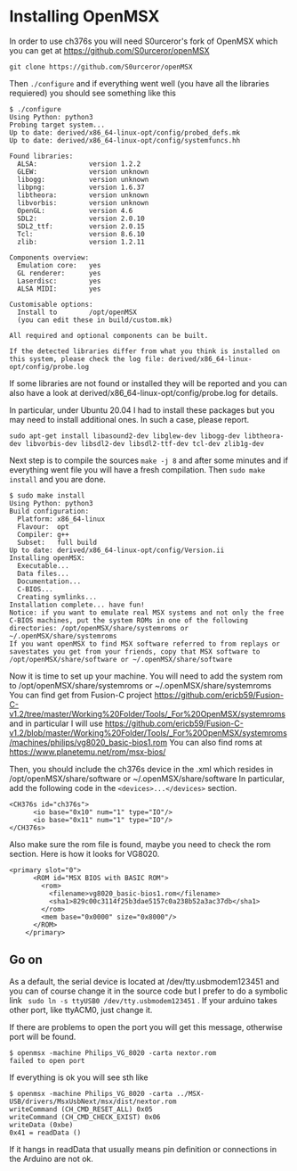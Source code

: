 # Installing OpenMSX
In order to use ch376s you will need S0urceror's fork of OpenMSX which you can get at https://github.com/S0urceror/openMSX
```
git clone https://github.com/S0urceror/openMSX
```
Then ```./configure```
and if everything went well (you have all the libraries requiered) you should see something like this

```
$ ./configure 
Using Python: python3
Probing target system...
Up to date: derived/x86_64-linux-opt/config/probed_defs.mk
Up to date: derived/x86_64-linux-opt/config/systemfuncs.hh

Found libraries:
  ALSA:             version 1.2.2
  GLEW:             version unknown
  libogg:           version unknown
  libpng:           version 1.6.37
  libtheora:        version unknown
  libvorbis:        version unknown
  OpenGL:           version 4.6
  SDL2:             version 2.0.10
  SDL2_ttf:         version 2.0.15
  Tcl:              version 8.6.10
  zlib:             version 1.2.11

Components overview:
  Emulation core:   yes
  GL renderer:      yes
  Laserdisc:        yes
  ALSA MIDI:        yes

Customisable options:
  Install to        /opt/openMSX
  (you can edit these in build/custom.mk)

All required and optional components can be built.

If the detected libraries differ from what you think is installed on this system, please check the log file: derived/x86_64-linux-opt/config/probe.log
```

If some libraries are not found or installed they will be reported and you can also have a look at  derived/x86_64-linux-opt/config/probe.log for details.

In particular, under Ubuntu 20.04 I had to install these packages but you may need to install additional ones. In such a case, please report.

```
sudo apt-get install libasound2-dev libglew-dev libogg-dev libtheora-dev libvorbis-dev libsdl2-dev libsdl2-ttf-dev tcl-dev zlib1g-dev
```

Next step is to compile the sources ```make -j 8``` and after some minutes and if everything went file you will have a fresh compilation. Then ```sudo make install``` and you are done.

```
$ sudo make install
Using Python: python3
Build configuration:
  Platform: x86_64-linux
  Flavour:  opt
  Compiler: g++
  Subset:   full build
Up to date: derived/x86_64-linux-opt/config/Version.ii
Installing openMSX:
  Executable...
  Data files...
  Documentation...
  C-BIOS...
  Creating symlinks...
Installation complete... have fun!
Notice: if you want to emulate real MSX systems and not only the free C-BIOS machines, put the system ROMs in one of the following directories: /opt/openMSX/share/systemroms or ~/.openMSX/share/systemroms
If you want openMSX to find MSX software referred to from replays or savestates you get from your friends, copy that MSX software to /opt/openMSX/share/software or ~/.openMSX/share/software
```

Now it is time to set up your machine. You will need to add the system rom to /opt/openMSX/share/systemroms or ~/.openMSX/share/systemroms  
You can find get from Fusion-C project https://github.com/ericb59/Fusion-C-v1.2/tree/master/Working%20Folder/Tools/_For%20OpenMSX/systemroms and in particular I will use https://github.com/ericb59/Fusion-C-v1.2/blob/master/Working%20Folder/Tools/_For%20OpenMSX/systemroms/machines/philips/vg8020_basic-bios1.rom
You can also find roms at https://www.planetemu.net/rom/msx-bios/ 

Then, you should include the ch376s device in the .xml which resides in /opt/openMSX/share/software or ~/.openMSX/share/software
In particular, add the following code in the ```<devices>...</devices>``` section.
```
<CH376s id="ch376s">
      <io base="0x10" num="1" type="IO"/>
      <io base="0x11" num="1" type="IO"/>
</CH376s>
```

Also make sure the rom file is found, maybe you need to check the rom section. Here is how it looks for VG8020.
```
<primary slot="0">
      <ROM id="MSX BIOS with BASIC ROM">
        <rom>
          <filename>vg8020_basic-bios1.rom</filename>
          <sha1>829c00c3114f25b3dae5157c0a238b52a3ac37db</sha1>
        </rom>
        <mem base="0x0000" size="0x8000"/>
      </ROM>
    </primary>
```

## Go on
As a default, the serial device is located at /dev/tty.usbmodem123451 and you can of course change it in the source code but I prefer to do a symbolic link ``` sudo ln -s ttyUSB0 /dev/tty.usbmodem123451``` . If your arduino takes other port, like ttyACM0, just change it.
 
 If there are problems to open the port you will get this message, otherwise port will be found.
 ```
$ openmsx -machine Philips_VG_8020 -carta nextor.rom
failed to open port
```

If everything is ok you will see sth like
```
$ openmsx -machine Philips_VG_8020 -carta ../MSX-USB/drivers/MsxUsbNext/msx/dist/nextor.rom 
writeCommand (CH_CMD_RESET_ALL) 0x05
writeCommand (CH_CMD_CHECK_EXIST) 0x06
writeData (0xbe)
0x41 = readData ()
```

If it hangs in readData that usually means pin definition or connections in the Arduino are not ok.
